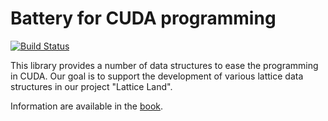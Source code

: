 # Battery for CUDA programming

[![Build Status](https://travis-ci.com/lattice-land/cuda-battery.svg?branch=main)](https://travis-ci.com/lattice-land/cuda-battery)

This library provides a number of data structures to ease the programming in CUDA.
Our goal is to support the development of various lattice data structures in our project "Lattice Land".

Information are available in the [book](https://lattice-land.github.io/CUDA-Battery.html).
